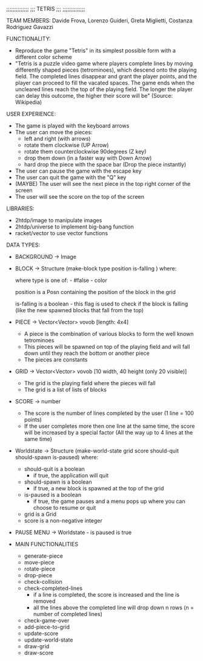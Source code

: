 ;;;;;;;;;;;;;;
;;; TETRIS ;;;
;;;;;;;;;;;;;;


TEAM MEMBERS:
Davide Frova, Lorenzo Guideri, Greta Miglietti, Costanza Rodriguez Gavazzi

FUNCTIONALITY:
- Reproduce the game "Tetris" in its simplest possible form with a different color scheme
- "Tetris is a puzzle video game where players complete lines by moving differently shaped pieces (tetrominoes),
which descend onto the playing field.
The completed lines disappear and grant the player points, and the player can proceed to fill the vacated spaces.
The game ends when the uncleared lines reach the top of the playing field.
The longer the player can delay this outcome, the higher their score will be" (Source: Wikipedia)

USER EXPERIENCE:
- The game is played with the keyboard arrows
- The user can move the pieces:
    - left and right (with arrows)
    - rotate them clockwise (UP Arrow)
    - rotate them counterclockwise 90degrees (Z key)
    - drop them down (in a faster way with Down Arrow)
    - hard drop the piece with the space bar (Drop the piece instantly)
- The user can pause the game with the escape key
- The user can quit the game with the "Q" key
- (MAYBE) The user will see the next piece in the top right corner of the screen
- The user will see the score on the top of the screen

LIBRARIES:
- 2htdp/image to manipulate images
- 2htdp/universe to implement big-bang function
- racket/vector to use vector functions

DATA TYPES:
- BACKGROUND → Image

- BLOCK → Structure (make-block type position is-falling ) where:

     where type is one of:
        - #false
        - color

     position is a Posn containing the position of the block in the grid

     is-falling is a boolean
          - this flag is used to check if the block is falling (like the new spawned blocks that fall from the top)

- PIECE -> Vector<Vector<Block>> vovob [length: 4x4]
     - A piece is the combination of various blocks to form the well known tetrominoes
     - This pieces will be spawned on top of the playing field and will fall down until they reach the bottom or another piece
     - The pieces are constants

- GRID → Vector<Vector<Blocks>>  vovob [10 width, 40 height (only 20 visible)]
     - The grid is the playing field where the pieces will fall
     - The grid is a list of lists of blocks

- SCORE → number
     - The score is the number of lines completed by the user (1 line = 100 points)
     - If the user completes more then one line at the same time,
       the score will be increased by a special factor (All the way up to 4 lines at the same time)

- Worldstate → Structure (make-world-state grid score should-quit should-spawn is-paused) where:
     - should-quit is a boolean
          - if true, the application will quit
     - should-spawn is a boolean
          - if true, a new block is spawned at the top of the grid
     - is-paused is a boolean
          - if true, the game pauses and a menu pops up where you can choose to resume or quit
     - grid is a Grid
     - score is a non-negative integer

- PAUSE MENU -> Worldstate
      - is paused is true

- MAIN FUNCTIONALITIES
     - generate-piece
     - move-piece
     - rotate-piece
     - drop-piece
     - check-collision
     - check-completed-lines
          - if a line is completed, the score is increased and the line is removed
          - all the lines above the completed line will drop down n rows (n = number of completed lines)
     - check-game-over
     - add-piece-to-grid
     - update-score
     - update-world-state
     - draw-grid
     - draw-score
